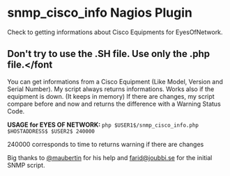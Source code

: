# snmp_cisco_info Nagios Plugin
Check to getting informations about Cisco Equipments for EyesOfNetwork.

## Don't try to use the .SH file. Use only the .php file.</font

You can get informations from a Cisco Equipment (Like Model, Version and Serial Number).
My script always returns informations. Works also if the equipment is down. (It keeps in memory)
If there are changes, my script compare before and now and returns the difference with a Warning Status Code.


<b>USAGE for EYES OF NETWORK: </b>
`php $USER1$/snmp_cisco_info.php $HOSTADDRESS$ $USER2$ 240000`

240000 corresponds to time to returns warning if there are changes

Big thanks to <a href="https://github.com/maubertin">@maubertin</a> for his help and farid@joubbi.se for the initial SNMP script.
